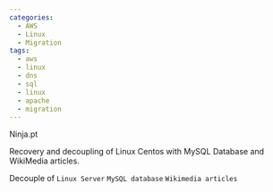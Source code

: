 ```yaml
---
categories:
  - AWS
  - Linux
  - Migration
tags:
  - aws
  - linux
  - dns
  - sql
  - linux
  - apache
  - migration
---
```


Ninja.pt

Recovery and decoupling of Linux Centos with MySQL Database and WikiMedia articles.

Decouple of
  `Linux Server`
  `MySQL database`
  `Wikimedia articles`